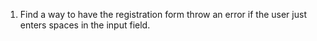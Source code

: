 1. Find a way to have the registration form throw an error if the user just enters spaces in the input field.
